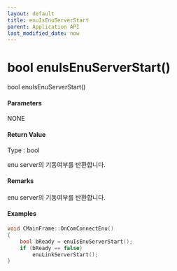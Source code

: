 ```yaml
---
layout: default
title: enuIsEnuServerStart
parent: Application API
last_modified_date: now
---
```

# bool enuIsEnuServerStart\(\)

bool enuIsEnuServerStart\(\)

#### Parameters

NONE

#### Return Value

Type : bool

enu server의 기동여부를 반환합니다.

#### Remarks

enu server의 기동여부를 반환합니다.

#### Examples

```cpp
void CMainFrame::OnComConnectEnu()
{
	bool bReady = enuIsEnuServerStart();
	if (bReady == false)
		enuLinkServerStart();
}
```



